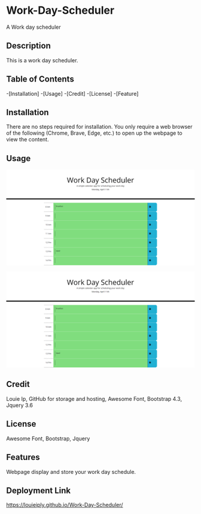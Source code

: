 # Work-Day-Scheduler
A Work day scheduler

## Description

This is a work day scheduler.



## Table of Contents

-[Installation]
-[Usage]
-[Credit]
-[License]
-[Feature]

## Installation

There are no steps required for installation. You only require a web browser of the following (Chrome, Brave, Edge, etc.) to open up the webpage to view the content.

## Usage
![screenshot 1](screenshots/screenshot1.png)

![screenshot 2](screenshots/screenshot1.png)


## Credit

Louie Ip, GitHub for storage and hosting, Awesome Font, Bootstrap 4.3, Jquery 3.6

## License
 
Awesome Font, Bootstrap, Jquery

## Features

Webpage display and store your work day schedule.

## Deployment Link

https://louieiply.github.io/Work-Day-Scheduler/


